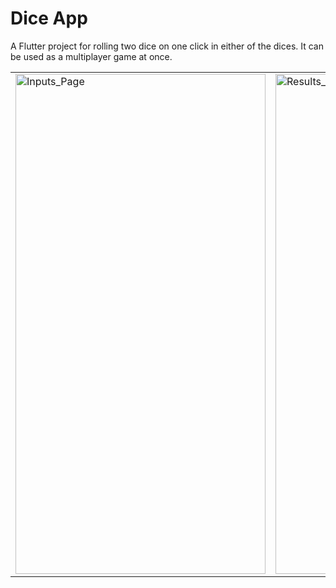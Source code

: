 # Dice App

A Flutter project for rolling two dice on one click in either of the dices. It can be used as a multiplayer game at once.

<table>
<tr>
 <td><img src="https://user-images.githubusercontent.com/54237095/177389834-719348ed-f5d2-4cef-b910-babb384d98f5.png" alt="Inputs_Page" width="400" height="800"/></td>
<td><img src="https://user-images.githubusercontent.com/54237095/177389839-8469a985-0461-4c18-9d6e-557930872207.png" alt="Results_Page" width="400" height="800"/></td>
</tr>
</table> 

